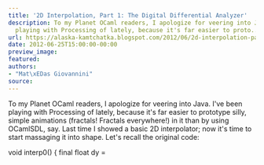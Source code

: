 ```yaml
---
title: '2D Interpolation, Part 1: The Digital Differential Analyzer'
description: To my Planet OCaml readers, I apologize for veering into Java. I've been
  playing with Processing of lately, because it's far easier to proto...
url: https://alaska-kamtchatka.blogspot.com/2012/06/2d-interpolation-part-1-digital.html
date: 2012-06-25T15:00:00-00:00
preview_image:
featured:
authors:
- "Mat\xEDas Giovannini"
source:
---
```


To my Planet OCaml readers, I apologize for veering into Java. I've been playing with Processing of lately, because it's far easier to prototype silly, simple animations (fractals! Fractals everywhere!) in it than by using OCamlSDL, say. Last time I showed a basic 2D interpolator; now it's time to start massaging it into shape. Let's recall the original code:


void interp0() {
  final float dy =
